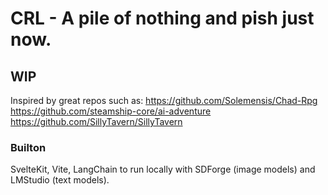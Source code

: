 # CRL - A pile of nothing and pish just now. 
## WIP

Inspired by great repos such as:
https://github.com/Solemensis/Chad-Rpg
https://github.com/steamship-core/ai-adventure
https://github.com/SillyTavern/SillyTavern

### Builton
SvelteKit, Vite, LangChain to run locally with SDForge (image models) and LMStudio (text models).